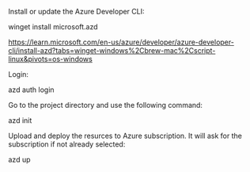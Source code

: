 Install or update the Azure Developer CLI:

winget install microsoft.azd

https://learn.microsoft.com/en-us/azure/developer/azure-developer-cli/install-azd?tabs=winget-windows%2Cbrew-mac%2Cscript-linux&pivots=os-windows

Login:

azd auth login

Go to the project directory and use the following command:

azd init

Upload and deploy the resurces to Azure subscription. It will ask for the subscription if not already selected:

azd up
